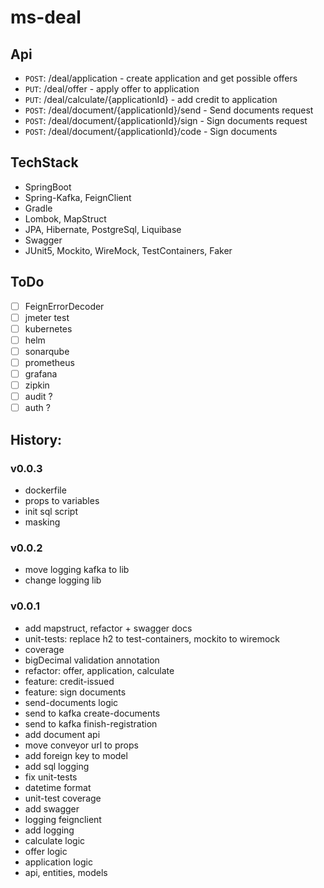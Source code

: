 # ms-deal

## Api

- `POST`: /deal/application - create application and get possible offers
- `PUT`: /deal/offer - apply offer to application
- `PUT`: /deal/calculate/{applicationId} - add credit to application
- `POST`: /deal/document/{applicationId}/send - Send documents request
- `POST`: /deal/document/{applicationId}/sign - Sign documents request
- `POST`: /deal/document/{applicationId}/code - Sign documents

## TechStack

- SpringBoot
- Spring-Kafka, FeignClient
- Gradle
- Lombok, MapStruct
- JPA, Hibernate, PostgreSql, Liquibase
- Swagger
- JUnit5, Mockito, WireMock, TestContainers, Faker

## ToDo

- [ ] FeignErrorDecoder
- [ ] jmeter test
- [ ] kubernetes
- [ ] helm
- [ ] sonarqube
- [ ] prometheus
- [ ] grafana
- [ ] zipkin
- [ ] audit ?
- [ ] auth ?

## History:

### v0.0.3

- dockerfile
- props to variables
- init sql script
- masking

### v0.0.2

- move logging kafka to lib
- change logging lib

### v0.0.1

- add mapstruct, refactor + swagger docs
- unit-tests: replace h2 to test-containers, mockito to wiremock
- coverage
- bigDecimal validation annotation
- refactor: offer, application, calculate
- feature: credit-issued
- feature: sign documents
- send-documents logic
- send to kafka create-documents
- send to kafka finish-registration
- add document api
- move conveyor url to props
- add foreign key to model
- add sql logging
- fix unit-tests
- datetime format
- unit-test coverage
- add swagger
- logging feignclient
- add logging
- calculate logic
- offer logic
- application logic
- api, entities, models